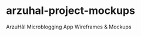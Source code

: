 arzuhal-project-mockups
=======================

ArzuHâl Microblogging App Wireframes &amp; Mockups

